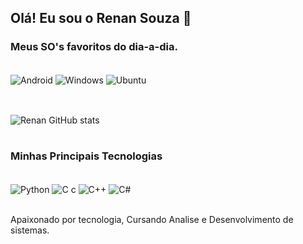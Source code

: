 
## Olá! Eu sou o Renan Souza 👊
### Meus SO's favoritos do dia-a-dia.

<div style="display: inline_block"><br/>

<img align="center"  alt="Android" src="https://img.shields.io/badge/Android-3DDC84?style=for-the-badge&logo=android&logoColor=white" />
<img align="center"  alt="Windows" src="https://img.shields.io/badge/Windows-0078D6?style=for-the-badge&logo=windows&logoColor=white" />
<img align="center"  alt="Ubuntu" src="https://img.shields.io/badge/Ubuntu-E95420?style=for-the-badge&logo=ubuntu&logoColor=white" />
</div><br/>

## 

![Renan GitHub stats](https://github-readme-stats.vercel.app/api?username=RenanVLS&show_icons=true&theme=radical)

#

### Minhas Principais Tecnologias 

<div style="display: inline_block"><br/>

<img align="center"  alt="Python" src="https://img.shields.io/badge/Python-3776AB?style=for-the-badge&logo=python&logoColor=white" />
<img align="center"  alt="C c" src="https://img.shields.io/badge/C-00599C?style=for-the-badge&logo=c&logoColor=white"  />
<img align="center"  alt="C++" src="https://img.shields.io/badge/C%2B%2B-00599C?style=for-the-badge&logo=c%2B%2B&logoColor=white"  />
<img align="center"  alt="C#" src="https://img.shields.io/badge/C%23-239120?style=for-the-badge&logo=c-sharp&logoColor=white"  />
</div><br/>

Apaixonado por tecnologia, Cursando Analise e Desenvolvimento de sistemas.
